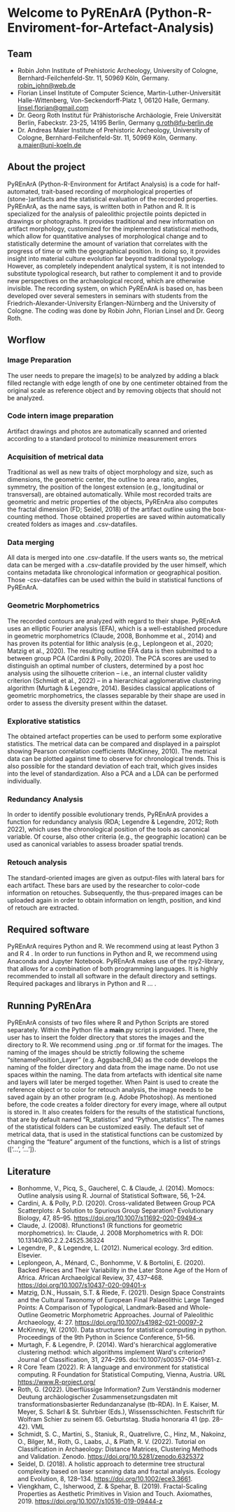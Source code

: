 # Welcome to PyREnArA (Python-R-Enviroment-for-Artefact-Analysis)

## Team
- Robin John	Institute of Prehistoric Archeology, University of Cologne, Bernhard-Feilchenfeld-Str. 11, 50969 Köln, Germany.	robin_john@web.de
- Florian Linsel	Institute of Computer Science, Martin-Luther-Universität Halle-Wittenberg, Von-Seckendorff-Platz 1, 06120 Halle, Germany.	linsel.florian@gmail.com
- Dr. Georg Roth	Institut für Prähistorische Archäologie, Freie Universität Berlin, Fabeckstr. 23-25, 14195 Berlin, Germany	g.roth@fu-berlin.de
- Dr. Andreas Maier	Institute of Prehistoric Archeology, University of Cologne, Bernhard-Feilchenfeld-Str. 11, 50969 Köln, Germany.	a.maier@uni-koeln.de

## About the project
PyREnArA (Python-R-Environment for Artifact Analysis) is a code for half-automated, trait-based recording of morphological properties of (stone-)artifacts and the statistical evaluation of the recorded properties. PyREnArA, as the name says, is written both in Pathon and R. It is specialized for the analysis of paleolithic projectile points depicted in drawings or photographs. It provides traditional and new information on artifact morphology, customized for the implemented statistical methods, which allow for quantitative analyses of morphological change and to statistically determine the amount of variation that correlates with the progress of time or with the geographical position. In doing so, it provides insight into material culture evolution far beyond traditional typology. However, as completely independent analytical system, it is not intended to substitute typological research, but rather to complement it and to provide new perspectives on the archaeological record, which are otherwise invisible. The recording system, on which PyREnArA is based on, has been developed over several semesters in seminars with students from the Friedrich-Alexander-University Erlangen-Nürnberg and the University of Cologne. The coding was done by Robin John, Florian Linsel and Dr. Georg Roth.

## Worflow
### Image Preparation
The user needs to prepare the image(s) to be analyzed by adding a black filled rectangle with edge length of one by one centimeter obtained from the original scale as reference object and by removing objects that should not be analyzed.
### Code intern image preparation
Artifact drawings and photos are automatically scanned and oriented according to a standard protocol to minimize measurement errors
### Acquisition of metrical data
Traditional as well as new traits of object morphology and size, such as dimensions, the geometric center, the outline to area ratio, angles, symmetry, the position of the longest extension (e.g., longitudinal or transversal), are obtained automatically. While most recorded traits are geometric and metric properties of the objects, PyREnAra also computes the fractal dimension (FD; Seidel, 2018) of the artifact outline using the box-counting method. Those obtained properties are saved within automatically created folders as images and .csv-datafiles.
### Data merging
All data is merged into one .csv-datafile. If the users wants so, the metrical data can be merged with a .csv-datafile provided by the user himself, which contains metadata like chronological information or geographical position. Those -csv-datafiles can be used within the build in statistical functions of PyREnArA.
### Geometric Morphometrics
The recorded contours are analyzed with regard to their shape. PyREnArA uses an elliptic Fourier analysis (EFA), which is a well-established procedure in geometric morphometrics (Claude, 2008, Bonhomme et al., 2014) and has proven its potential for lithic analysis (e.g., Leplongeon et al., 2020; Matzig et al., 2020). The resulting outline EFA data is then submitted to a between group PCA (Cardini & Polly, 2020). The PCA scores are used to distinguish an optimal number of clusters, determined by a post hoc analysis using the silhouette criterion – i.e., an internal cluster validity criterion (Schmidt et al., 2022) – in a hierarchical agglomerative clustering algorithm (Murtagh & Legendre, 2014). Besides classical applications of geometric morphometrics, the classes separable by their shape are used in order to assess the diversity present within the dataset. 
### Explorative statistics
The obtained artefact properties can be used to perform some explorative statistics. The metrical data can be compared and displayed in a pairsplot showing Pearson correlation coefficients (McKinney, 2010). The metrical data can be plotted against time to observe for chronological trends. This is also possible for the standard deviation of each trait, which gives insides into the level of standardization. Also a PCA and a LDA can be performed individually.
### Redundancy Analysis
In order to identify possible evolutionary trends, PyREnArA provides a function for redundancy analysis (RDA; Legendre & Legendre, 2012; Roth 2022), which uses the chronological position of the tools as canonical variable. Of course, also other criteria (e.g., the geographic location) can be used as canonical variables to assess broader spatial trends.
### Retouch analysis
The standard-oriented images are given as output-files with lateral bars for each artifact. These bars are used by the researcher to color-code information on retouches. Subsequently, the thus-prepared images can be uploaded again in order to obtain information on length, position, and kind of retouch are extracted.

## Required software
PyREnArA requires Python and R. We recommend using at least Python 3 and R 4 . In order to run functions in Python and R, we recommend using Anaconda and Jupyter Notebook. PyREnArA makes use of the rpy2-library, that allows for a combination of both programming languages. It is highly recommended to install all software in the default directory and settings.
Required packages and librarys in Python and R … .

## Running PyREnAra
PyREnArA consists of two files where R and Python Scripts are stored separately. Within the Python file a __main__.py script is provided. There, the user has to insert the folder directory that stores the images and the directory to R. 
We recommend using .png or .tif format for the images. 
The naming of the images should be strictly following the scheme “sitenamePosition_Layer” (e.g. AggsbachB_04) as the code develops the naming of the folder directory and data from the image name. Do not use spaces within the naming. The data from artefacts with identical site name and layers will later be merged together. 
When Paint is used to create the reference object or to color for retouch analysis, the image needs to be saved again by an other program (e.g. Adobe Photoshop).
As mentioned before, the code creates a folder directory for every image, where all output is stored in. It also creates folders for the results of the statistical functions, that are by default named “R_statistics” and “Python_statistics”. The names of the statistical folders can be customized easily. 
The default set of metrical data, that is used in the statistical functions can be customized by changing the “feature” argument of the functions, which is a list of strings ([‘…’, ’…’]).

## Literature
- Bonhomme, V., Picq, S., Gaucherel, C. & Claude, J. (2014). Momocs: Outline analysis using R. Journal of Statistical Software, 56, 1–24.
- Cardini, A. & Polly, P.D. (2020). Cross-validated Between Group PCA Scatterplots: A Solution to Spurious Group Separation? Evolutionary Biology, 47, 85–95. https://doi.org/10.1007/s11692-020-09494-x 
- Claude, J. (2008). Rfunctions1 (R functions for geometric morphometrics). In: Claude, J. 2008 Morphometrics with R. DOI: 10.13140/RG.2.2.24525.36324 
- Legendre, P., & Legendre, L. (2012). Numerical ecology. 3rd edition. Elsevier.
- Leplongeon, A., Ménard, C., Bonhomme, V. & Bortolini, E. (2020). Backed Pieces and Their Variability in the Later Stone Age of the Horn of Africa. African Archaeolgical Review, 37, 437–468. https://doi.org/10.1007/s10437-020-09401-x
- Matzig, D.N., Hussain, S.T. & Riede, F. (2021). Design Space Constraints and the Cultural Taxonomy of European Final Palaeolithic Large Tanged Points: A Comparison of Typological, Landmark-Based and Whole-Outline Geometric Morphometric Approaches. Journal of Paleolithic Archaeology, 4: 27. https://doi.org/10.1007/s41982-021-00097-2 
- McKinney, W. (2010). Data structures for statistical computing in python. Proceedings of the 9th Python in Science Conference, 51–56.
- Murtagh, F. & Legendre, P. (2014). Ward's hierarchical agglomerative clustering method: which algorithms implement Ward's criterion? Journal of Classification, 31, 274–295. doi:10.1007/s00357-014-9161-z.
- R Core Team (2022). R: A language and environment for statistical computing. R Foundation for Statistical Computing, Vienna, Austria. URL https://www.R-project.org/ 
- Roth, G. (2022). Überflüssige Information? Zum Verständnis moderner Deutung archäologischer Zusammensetzungsdaten mit transformationsbasierter Redundanzanalyse (tb-RDA). In E. Kaiser, M. Meyer, S. Scharl & St. Suhrbier (Eds.), Wissensschichten. Festschrift für Wolfram Schier zu seinem 65. Geburtstag. Studia honoraria 41 (pp. 28–42). VML
- Schmidt, S. C., Martini, S., Staniuk, R., Quatrelivre, C., Hinz, M., Nakoinz, O., Bilger, M., Roth, G., Laabs, J., & Plath, R. V. (2022). Tutorial on Classification in Archaeology: Distance Matrices, Clustering Methods and Validation. Zenodo. https://doi.org/10.5281/zenodo.6325372 
- Seidel, D. (2018). A holistic approach to determine tree structural complexity based on laser scanning data and fractal analysis. Ecology and Evolution, 8, 128–134. https://doi.org/10.1002/ece3.3661.
- Viengkham, C., Isherwood, Z. & Spehar, B. (2019). Fractal-Scaling Properties as Aesthetic Primitives in Vision and Touch. Axiomathes, 2019. https://doi.org/10.1007/s10516-019-09444-z

